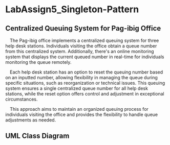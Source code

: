 # LabAssign5_Singleton-Pattern
## Centralized Queuing System for Pag-ibig Office

&emsp;The Pag-ibig office implements a centralized queuing system for three help desk stations. Individuals visiting the office obtain a queue number from this centralized system. Additionally, there's an online monitoring system that displays the current queued number in real-time for individuals monitoring the queue remotely. <br>

&emsp;Each help desk station has an option to reset the queuing number based on an inputted number, allowing flexibility in managing the queue during specific situations, such as reorganization or technical issues. This queuing system ensures a single centralized queue number for all help desk stations, while the reset option offers control and adjustment in exceptional circumstances.<br>

&emsp;This approach aims to maintain an organized queuing process for individuals visiting the office and provides the flexibility to handle queue adjustments as needed.<br>

## UML Class Diagram
